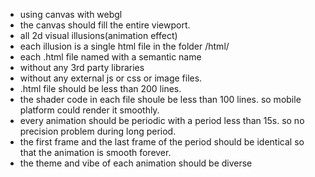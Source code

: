 

- using canvas with webgl
- the canvas should fill the entire viewport.
- all 2d visual illusions(animation effect)
- each illusion is a single html file in the folder /html/
- each .html file named with a semantic name 
- without any 3rd party libraries
- without any external js or css or image files.
- .html file should be less than 200 lines.
- the shader code in each file shoule be less than 100 lines. so mobile platform could render it smoothly.
- every animation should be periodic with a period less than 15s. so no precision problem during long period.
- the first frame and the last frame of the period should be identical so that the animation is smooth forever.
- the theme and vibe of each animation should be diverse